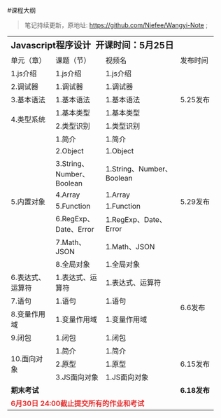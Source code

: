 #课程大纲


>笔记持续更新，原地址:  https://github.com/Niefee/Wangyi-Note ;


<table border="0" cellpadding="0" cellspacing="0" width="471" style="width: 472px"><colgroup><col width="102" style=";width:103px"><col width="103" style=";width:103px"><col width="184" style=";width:184px"><col width="82" style=";width:83px"></colgroup><tbody><tr height="39" style=";height:39px"><td colspan="4" height="39" width="471" style="height:39px;width:472px"><span style="font-size: 20px;"><strong>Javascript程序设计&nbsp; 开课时间：5月25日</strong></span></td></tr><tr height="19" style="height:19px"><td height="19" width="102" style="height:19px;width:103px">单元（章）</td><td width="103" style="width:103px">课题（节）</td><td width="184" style="width:184px">视频名</td><td width="82" style="width:83px">发布时间</td></tr><tr height="19" style="height:19px"><td height="19" width="102" style="height:19px;width:103px">1.js介绍</td><td width="103" style="width:103px">1.js介绍</td><td width="184" style="width:184px">1.js介绍</td><td rowspan="5" width="82" style="width:83px">5.25发布</td></tr><tr height="19" style="height:19px"><td height="19" width="102" style="height:19px;width:103px">2.调试器</td><td width="103" style="width:103px">1.调试器</td><td width="184" style="width:184px">1.调试器</td></tr><tr height="19" style="height:19px"><td height="19" width="102" style="height:19px;width:103px">3.基本语法</td><td width="103" style="width:103px">1.基本语法</td><td width="184" style="width:184px">1.基本语法</td></tr><tr height="19" style="height:19px"><td rowspan="2" height="38" width="102" style="height:38px;width:103px">4.类型系统</td><td width="103" style="width:103px">1.基本类型</td><td width="184" style="width:184px">1.基本类型</td></tr><tr height="19" style="height:19px"><td height="19" width="103" style="height:19px;width:103px">2.类型识别</td><td width="184" style="width:184px">1.类型识别</td></tr><tr height="19" style="height:19px"><td rowspan="8" height="209" width="102" style="height:209px;width:103px">5.内置对象</td><td width="103" style="width:103px">1.简介</td><td width="184" style="width:184px">1.简介</td><td rowspan="8" width="82" style="width:83px">5.29发布</td></tr><tr height="19" style="height:19px"><td height="19" width="103" style="height:19px;width:103px">2.Object</td><td width="184" style="width:184px">1.Object</td></tr><tr height="57" style="height:57px"><td height="57" width="103" style="height:57px;width:103px">3.String、Number、Boolean</td><td width="184" style="width:184px">1.String、Number、Boolean</td></tr><tr height="19" style="height:19px"><td height="19" width="103" style="height:19px;width:103px">4.Array</td><td width="184" style="width:184px">1.Array</td></tr><tr height="19" style="height:19px"><td height="19" width="103" style="height:19px;width:103px">5.Function</td><td width="184" style="width:184px">1.Function</td></tr><tr height="38" style="height:38px"><td height="38" width="103" style="height:38px;width:103px">6.RegExp、Date、Error</td><td width="184" style="width:184px">1.RegExp、Date、Error</td></tr><tr height="19" style="height:19px"><td height="19" width="103" style="height:19px;width:103px">7.Math、JSON</td><td width="184" style="width:184px">1.Math、JSON</td></tr><tr height="19" style="height:19px"><td height="19" width="103" style="height:19px;width:103px">8.全局对象</td><td width="184" style="width:184px">1.全局对象</td></tr><tr height="38" style="height:38px"><td height="38" width="102" style="height:38px;width:103px">6.表达式、运算符</td><td width="103" style="width:103px">1.表达式、运算符</td><td width="184" style="width:184px">1.表达式、运算符</td><td rowspan="4" width="82" style="width:83px">6.6发布</td></tr><tr height="19" style="height:19px"><td height="19" width="102" style="height:19px;width:103px">7.语句</td><td width="103" style="width:103px">1.语句</td><td width="184" style="width:184px">1.语句</td></tr><tr height="19" style="height:19px"><td height="19" width="102" style="height:19px;width:103px">8.变量作用域</td><td width="103" style="width:103px">1.变量作用域</td><td width="184" style="width:184px">1.变量作用域</td></tr><tr height="19" style="height:19px"><td height="19" width="102" style="height:19px;width:103px">9.闭包</td><td width="103" style="width:103px">1.闭包</td><td width="184" style="width:184px">1.闭包</td></tr><tr height="19" style="height:19px"><td rowspan="3" height="57" width="102" style="height:57px;width:103px">10.面向对象</td><td width="103" style="width:103px">1.简介</td><td width="184" style="width:184px">1.简介</td><td rowspan="3" width="82" style="width:83px">6.15发布</td></tr><tr height="19" style="height:19px"><td height="19" width="103" style="height:19px;width:103px">2.原型</td><td width="184" style="width:184px">1.原型</td></tr><tr height="19" style="height:19px"><td height="19" width="103" style="height:19px;width:103px">3.JS面向对象</td><td width="184" style="width:184px">1.JS面向对象</td></tr><tr height="19" style="height:19px"><td colspan="3" height="19" width="389" style="height:19px;width:389px"><strong><span style="font-size: 16px;">期末考试</span></strong></td><td width="82" style="width:83px"><strong><span style="font-size: 16px;">6.18发布</span></strong></td></tr><tr height="19" style="height:19px"><td colspan="4" height="19" width="471" style="height:19px;width:472px"><span style="color: rgb(229, 51, 51);"><strong><span style="font-size: 16px;">6月30日 24:00截止提交所有的作业和考试</span></strong></span></td></tr></tbody></table>
